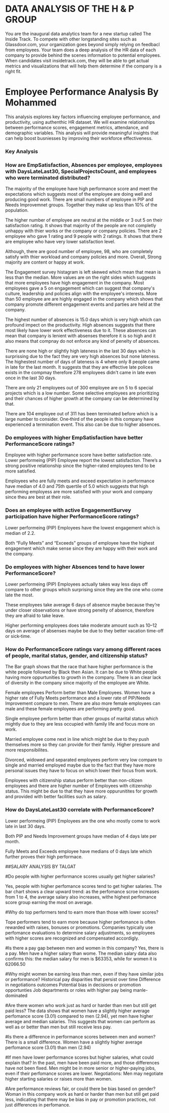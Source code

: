 # DATA ANALYSIS OF THE H & P GROUP
You are the inaugural data analytics team for a new startup called The Inside Track. To compete with other longstanding sites such as Glassdoor.com, your organization goes beyond simply relying on feedbacl from employees. Your team does a deep analysis of the HR data of each company to provide behind the scenes information to potential employees. When candidates visit insidetrack.com, they will be able to get actual metrics and visualizations that will help them determine if the company is a right fit.


# Employee Performance Analysis By Mohammed

This analysis explores key factors influencing employee performance, and productivity, using authenthic HR dataset. We will examine relationships between performance scores, engagement metrics, attendance, and demographic variables. This analysis will provide meaningful insights that can help boost busniesses by improving their workforce effectiveness.

### Key Analysis

### How are EmpSatisfaction, Absences per employee,  employees with DaysLateLast30, SpecialProjectsCount, and employees who were terminated distributed?

The majority of the employee have high performance score and meet the expectations which suggests most of the employee are doing well and producing good work. There are small numbers of employee in PIP and Needs Improvemnet groups. Together they make up less than 10% of the population.

The higher number of employee are neutral at the middle or 3 out 5 on their satisfaction rating. It shows that majority of the people are not completly unhappy with thier works or the company or company policies. There are 2 employee who gave 1 rating and 9 people with 2 ratings. It shows that there are employee who have very lower satisfaction level.

Although, there are good number of employee, 98, who are completely satisfy with thier workload and company policies and more. Overall, Strong majority are content or happy at work.

The Engagement survey histagram is left skewed which mean that mean is less than the median. More values are on the right sides which suggests that more employees have high engagement in the company. Most employees gave a 5 on engagement which can suggest that company's culture, leadership and policies align with the employee's interests. More than 50 employee are are highly engaged in the company which shows that company promote different engagement events and parties are held at the company. 

The highest number of absences is 15.0 days which is very high which can profound impect on the productivity. High absences suggests that there most likely have lower work effectiveness due to it. These absences can mean that company is lenient with absenses therefore it is so high and it also means that compnay do not enforce any kind of penelty of absences.

There are none high or slightly high lateness in the last 30 days which is surprissing due to the fact they are very high absences but none lateness. The highestest number of days of lateness is 4 where only 8 people came in late for the last month. It suggests that they are effective late polices exists in the compmay therefore 278 employees didn't came in late even once in the last 30 days. 

There are only 21 employees out of 300 employee are on 5 to 6 special projects which is a low number. Some selective employees are prioritizing and their chances of higher growth at the company can be determined by that.

There are 104 employee out of 311 has been terminated before which is a large number to consider. One‑third of the people in this company have experienced a termination event. This also can be due to higher absences.

### Do employees with higher EmpSatisfaction have better PerformanceScore ratings?

Employee with higher performance score have better satisfaction rate. Lower performeing (PIP) Employee report the lowest satisfaction. There’s a strong positive relationship since the higher-rated employees tend to be more satisfied.

Employees who are fully meets and exceed expectation in performance have median of 4.0 and 75th quertile of 5.0 which suggests that high performing employess are more satisfied with your work and company since theu are best at their role. 

### Does an employee with active EngagementSurvey participation have higher PerformanceScore ratings?

Lower performeing (PIP) Employees have the lowest engagement which is median of 2.2.

Both “Fully Meets” and “Exceeds” groups of employee have the highest engagement which make sense since they are happy with their work and the company.

### Do employees with higher Absences tend to have lower PerformanceScore?

Lower performeing (PIP) Employees actually takes way less days off compare to other groups which surprising since they are the one who come late the most.

These employees take average 6 days of absence maybe because they’re under closer observations or have strong penelty of absence, therefore they are afraid to take leave.

Higher performing employees does take moderate amount such as 10–12 days on average of absenses maybe be due to they better vacation time-off or sick‑time.

### How do PerformanceScore ratings vary among different races of people, marital status, gender, and citizenship status?

The Bar graph shows that the race that have higher performance is the white people followed by Black then Asian. It can be due to White people having more oppurtunities to growth in the company. There is an clear lack of diversity in the company since majority of the employee are White.

Female employees Perform better than Male Employees. Women have a higher rate of Fully Meets performance and a lower rate of PIP/Needs Improvement compare to men. There are also more female employees can male and these female employees are performing pretty good.

Single employee perform better than other groups of marital status which mightly due to they are less occupied with family life and focus more on work.

Married employee come next in line which might be due to they push themselves more so they can provide for their family. Higher pressure and more responsibilites.

Divorced, widowed and separated employees perform very low compare to single and married employed maybe due to the fact that they have more personal issues they have to focus on which lower their focus from work.

Employees with citizenship status perform better than non-citizen employees and there are higher number of Employees with citizenship status. This might be due to that they have more oppurunitites for growth and provided with better facilities such as salary.

### How do DaysLateLast30 correlate with PerformanceScore?

Lower performeing (PIP) Employees are the one who mostly come to work late in last 30 days.

Both PIP and Needs Improvement groups have median of 4 days late per month. 

Fully Meets and Exceeds employee have medians of 0 days late which further proves their high performace.

##SALARY ANALYSIS BY TALGAT

#Do people with higher performance scores usually get higher salaries?

Yes, people with higher perfomance scores tend to get higher salaries. The bar chart shows a clear upward trend: as the perfomance scroe increases from 1 to 4, the average salary also increases, withe highest perfomance score group earning the most on average.

#Why do top performers tend to earn more than those with lower scores?

Tope performers tend to earn more because higher perfomance is often rewarded with raises, bonuses or promotions. Companies typically use perfomance evaluations to determine salary adjustments, so employees with higher scores are recognized and compensated accordigly.

#Is there a pay gap between men and women in this company?
Yes, there is a pay. Men have a higher salary than wome. The median salary data also confirms this: the median salary for men is $63353, while for women it is 62066.50

#Why might women be earning less than men, even if they have similar jobs or performance?
Historical pay disparities that persist over time
Difference in negotiations outcomes
Potential bias in decisions or promotion opportunties
Job departments or roles with higher pay being manle-dominated

#Are there women who work just as hard or harder than men but still get paid less?
The data shows that women have a slightly higher average perfomance score (3.01) compared to men (2.94), yet men have higher average and median salaries. This suggests that women can perform as well as or better than men but still receive less pay. 

#Is there a difference in performance scores between men and women?
There is a small difference. Women have a slightly higher average perfomance score (3.01) than men (2.94)

#If men have lower performance scores but higher salaries, what could explain that?
In the past, men have been paid more, and those differences have not been fixed.
Men might be in more senior or higher-paying jobs, even if their perfomance scores are lower.
Negotiations: Men may negotiate higher starting salaries or raises more than women.

#Are performance reviews fair, or could there be bias based on gender?
Woman in this company work as hard or harder than men but still get paid less, indicating that there may be bias in pay or promotion practices, not just differences in perfomance.